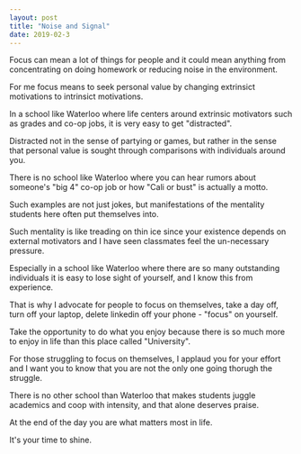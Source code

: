 ```yaml
---
layout: post
title: "Noise and Signal"
date: 2019-02-3
---
```


<p>Focus can mean a lot of things for people and it could mean anything from concentrating on doing homework or reducing noise in the environment.</p>
<p>For me focus means to seek personal value by changing extrinsict motivations to intrinsict motivations. </p>
<p>In a school like Waterloo where life centers around extrinsic motivators such as grades and co-op jobs, it is very easy to get "distracted".</p>
<p>Distracted not in the sense of partying or games, but rather in the sense that personal value is sought through comparisons with individuals around you.</p>
<p>There is no school like Waterloo where you can hear rumors about someone's "big 4" co-op job or how "Cali or bust" is actually a motto.</p>
<p>Such examples are not just jokes, but manifestations of the mentality students here often put themselves into.</p>
<p>Such mentality is like treading on thin ice since your existence depends on external motivators and I have seen classmates feel the un-necessary pressure.</p>
<p>Especially in a school like Waterloo where there are so many outstanding individuals it is easy to lose sight of yourself, and I know this from experience.</p>
<p>That is why I advocate for people to focus on themselves, take a day off, turn off your laptop, delete linkedin off your phone - "focus" on yourself.</p>
<p>Take the opportunity to do what you enjoy because there is so much more to enjoy in life than this place called "University".</p>
<p>For those struggling to focus on themselves, I applaud you for your effort and I want you to know that you are not the only one going thorugh the struggle.</p>
<p>There is no other school than Waterloo that makes students juggle academics and coop with intensity, and that alone deserves praise.</p>

<p>At the end of the day you are what matters most in life.</p>
<p>It's your time to shine.</p>
